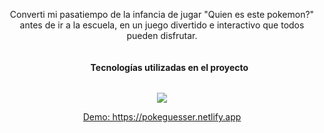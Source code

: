 <p align="center">Converti mi pasatiempo de la infancia de jugar "Quien es este pokemon?" antes de ir a la escuela, en un juego divertido e interactivo que todos pueden disfrutar.</p>


<div>
  
  <ul align="center">
   <h4 style="display: inline-block">Tecnologías utilizadas en el proyecto</h4>
  </ul>
</div>

<p align="center">
  <a href="https://skillicons.dev">
    <img src="https://skillicons.dev/icons?i=css,html,js,react,materialui" />
  </a>
</p>

<p align="center">
  <a href="https://pokeguesser.netlify.app" target="_blank">Demo: https://pokeguesser.netlify.app</a>
</p>
